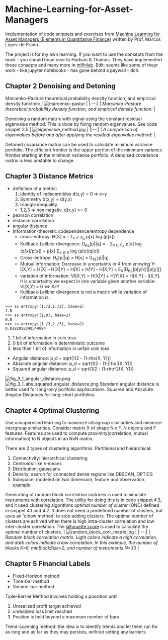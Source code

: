 # Machine-Learning-for-Asset-Managers

Implementation of code snippets and exercises from [Machine Learning for Asset Managers (Elements in Quantitative Finance)](https://www.amazon.com/Machine-Learning-Managers-Elements-Quantitative/dp/1108792898)
written by Prof. Marcos López de Prado.

The project is for my own learning. If you want to use the consepts from the book - you should head over to Hudson & Thames. They have implemented these consepts and many more in [mlfinlab](https://github.com/hudson-and-thames/mlfinlab). Edit: seems like some of theyr work - like jupyter notebooks - has gone behind a paywall - doh.

## Chapter 2 Denoising and Detoning

Marcenko-Pasture theoretical probability density function, and empirical density function:
| ![marcenko-pastur](https://github.com/emoen/Machine-Learning-for-Asset-Managers/blob/master/img/gaussian_mp.png) | 
|:--:| 
| *Marcenko-Pasture theoretical probability density function, and empirical density function:* |


Denoising a random matrix with signal using the constant residual eigenvalue method. This is done by fixing random eigenvalues. See code snippet 2.5
| ![eigenvalue_method.jpg](https://github.com/emoen/Machine-Learning-for-Asset-Managers/blob/master/img/figure_2_3_eigenvalue_method.png) | 
|:--:| 
| *A comparison of eigenvalues before and after applying the residual eigenvalue method:* |

Detoned covariance matrix can be used to calculate minimum variance portfolio. The efficient frontier is the upper portion of the minimum variance frontier starting at the minimum variance portfolio. A denoised covariance matrix is less unstable to change.

## Chapter 3 Distance Metrics

* definition of a metric: 
   1. identity of indiscernibles d(x,y) = 0 => x=y 
   2. Symmetry d(x,y) = d(y,x) 
   3. triangle inequality. 
   - 1,2,3 => non-negativ, d(x,y) >= 0 
* pearson correlation
* distance correlation
* angular distance
* Information-theoretic codependence/entropy dependence
    - cross-entropy:  H[X] = - &Sigma;<sub>s &isin; S<sub>X</sub></sub> p[x] log (p[x])
    - Kullback-Leilbler divergence:  D<sub>KL</sub>[p||q] = - &Sigma;<sub>s &isin; S<sub>X</sub></sub> p[x] log (q[x]/p[x]) = p[x] &Sigma;<sub>s &isin; S</sub> log (p[x]/q[x])
    - Cross-entropy: H<sub>c</sub>[p||q] = H[x] = D<sub>KL</sub>[p||q]
    - Mutual information: Decrease in uncertainty in X from knowing Y: I[X,Y] = H[X] - H[X|Y] = H[X] + H[Y] - H[X,Y] = E<sub>X</sub>[D<sub>KL</sub>[p[y|x]||p[y]]]
    - variation of information: VI[X,Y] = H[X|Y] + H[Y|X] = H[X,Y] - I[X,Y]. It is uncertainty we expect in one variable given another variable: VI[X,Y] = 0 <=> X=Y
    - Kullback-Leilbler divergence is not a metric while variation of information is.
   
 
 ```
 >>> ss.entropy([1./2,1./2], base=2)
1.0
>>> ss.entropy([1,0], base=2)
0.0
>>> ss.entropy([1./3,2./3], base=2)
0.9182958340544894
```
1. 1 bit of information in coin toss
2. 0 bit of information in deterministic outcome
3. less than 1 bit of information in unfair coin toss


* Angular distance: p_d = sqrt(1/2 - (1-rho(X, Y)))
* Absolute angular distance: p_d = sqrt(1/2 - (1-|rho|(X, Y)))
* Squared angular distance: p_d = sqrt(1/2 - (1-rho^2(X, Y)))

![fig_3_1_angular_distance.png](https://github.com/emoen/Machine-Learning-for-Asset-Managers/blob/master/img/fig_3_1_angular_distance.png)  ![fig_3_1_abs_squared_angular_distance.png](https://github.com/emoen/Machine-Learning-for-Asset-Managers/blob/master/img/fig_3_1_abs_squared_angular_distance.png) 
Standard angular distance is better used for long-only portfolio appliacations. Squared and Absolute Angular Distances for long-short portfolios. 

## Chapter 4 Optimal Clustering

Use unsupervised learning to maximize intragroup similarities and minimize intergroup similarities. Consider matrix X of shape N x F. N objects and F features. Features are used to compute proximity(correlation, mutual information) to N objects in an NxN matrix.

There are 2 types of clustering algorithms. Partitional and hierarchical:
1. Connectivity: hierarchical clustering
2. Centroids: like k-means
3. Distribution: gaussians
4. Density: search for connected dense regions like DBSCAN, OPTICS
5. Subspace: modeled on two dimension, feature and observation. [example](https://quantdare.com/biclustering-time-series/)


Generating of random block correlation matrices is used to simulate instruments with correlation. The utility for doing this is in code snippet 4.3, and it used clustering algorithms <i>optimal number of cluster</i> (ONC) defined in snippet 4.1 and 4.2. It does not need a predefined number of clusters, but uses an 'elbow method' to stop adding clusters. The optimal number of clusters are achived when there is high intra-cluster correlation and low inter-cluster correlation. The [silhouette score](https://en.wikipedia.org/wiki/Silhouette_(clustering)) is used to calculate the optimal number of clusters.
| ![random_block_corr_matrix.jpg](https://github.com/emoen/Machine-Learning-for-Asset-Managers/blob/master/img/fig_4_1_random_block_correlation_matrix.png) | 
|:--:| 
| *Random block correlation matrix. Light colors indicate a high correlation, and dark colors indicate a low correlation. In this example, the number of blocks K=6, minBlockSize=2, and number of instruments N=30* |

## Chapter 5 Financial Labels

* Fixed-Horizon method
* Time-bar method
* Volume-bar method

Tiple-Barrier Method involves holding a possition until
1. Unrealized profit target achieved
2. unrealized loss limit reached
3. Position is held beyond a maximum number of bars

Trend-scanning method: the idea is to identify trends and let them run for as long and as far as they may persists, without setting any barriers. 

    
